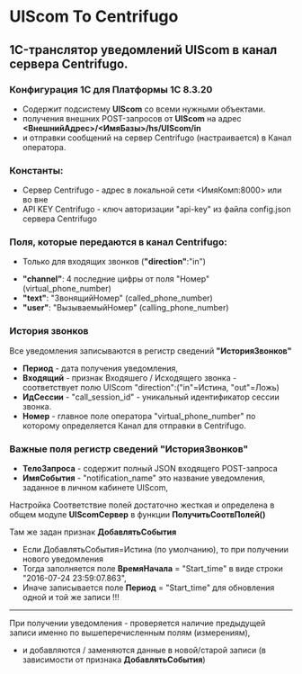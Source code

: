 # UIScom To Centrifugo

## 1C-транслятор уведомлений UIScom в канал сервера Centrifugo.

### Конфигурация 1C для Платформы 1С 8.3.20 
- Содержит подсистему **UIScom** со всеми нужными объектами.
- получения внешних POST-запросов от **UIScom** на адрес **<ВнешнийАдрес>/<ИмяБазы>/hs/UIScom/in**
- и отправки сообщений на сервер Centrifugo (настраивается) в Канал оператора.

### Константы:
* Сервер Centrifugo  - адрес в локальной сети <ИмяКомп:8000> или во вне
* API KEY Centrifugo - ключ авторизации "api-key" из файла config.json сервера Centrifugo

### Поля, которые передаются в канал Centrifugo:
* Только для входящих звонков (**"direction"**:"in")
+ **"channel"**: 4 последние цифры от поля "Номер" (virtual_phone_number)
+ **"text"**: "ЗвонящийНомер" (called_phone_number) 
+ **"user"**: "ВызываемыйНомер" (calling_phone_number)

### История звонков
Все уведомления записываются в регистр сведений **"ИсторияЗвонков"**
+ **Период** - дата получения уведомления, 
+ **Входящий** - признак Входяшего / Исходящего звонка - соответствует полю UIScom "direction":("in"=Истина, "out"=Ложь)
+ **ИдСессии** - "call_session_id" - уникальный идентификатор сессии звонка.
+ **Номер** - главное поле оператора "virtual_phone_number" по которому определяется Канал для отправки в Centrifugo.

### Важные поля регистр сведений "ИсторияЗвонков"
+ **ТелоЗапроса** - содержит полный JSON входящего POST-запроса
+ **ИмяСобытия** - "notification_name" это название уведомления, заданное в личном кабинете UIScom,

Настройка Соответствие полей достаточно жесткая и определена 
в общем модуле **UIScomСервер** в функции **ПолучитьСоотвПолей()**

Там же задан признак **ДобавлятьСобытия**
- Если ДобавлятьСобытия=Истина (по умолчанию), то при получении нового уведомления
- Тогда заполняется поле **ВремяНачала** = "Start_time" в виде строки "2016-07-24 23:59:07.863",
- Иначе записывается поле **Период** = "Start_time" для обновления одной и той же записи !!!
------------
При получении уведомления - проверяется наличие предыдущей записи именно по вышеперечисленным полям (измерениям),
+ и добавляются / заменяются данные в новой/старой записи (в зависимости от признака **ДобавлятьСобытия**)

